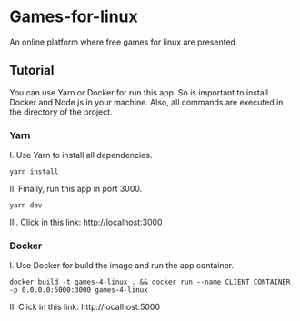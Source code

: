 # Games-for-linux
An online platform where free games for linux are presented

## Tutorial

You can use Yarn or Docker for run this app. So is important to install Docker and Node.js in your machine. Also, all commands are executed in the directory of the project.

### Yarn
I. Use Yarn to install all dependencies. 
```
yarn install
```

II. Finally, run this app in port 3000.
```
yarn dev
```
III. Click in this link: http://localhost:3000

### Docker
I. Use Docker for build the image and run the app container.
```
docker build -t games-4-linux . && docker run --name CLIENT_CONTAINER -p 0.0.0.0:5000:3000 games-4-linux
```

II. Click in this link: http://localhost:5000